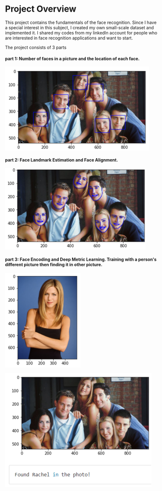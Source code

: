 # Project Overview

This project contains the fundamentals of the face recognition. Since I have a special interest in this subject, I created my own small-scale dataset and implemented it. I shared my codes from my linkedIn account for people who are interested in face recognition applications and want to start.

The project consists of 3 parts

#### part 1: Number of faces in a picture and the location of each face. 

![Number of faces and locations](Images/part1.PNG)

#### part 2: Face Landmark Estimation and Face Alignment.

![Face Landmark Estimation and Face Alignment](Images/part2.PNG)

#### part 3: Face Encoding and Deep Metric Learning. Training with a person's different picture then finding it in other picture. 

![Face Landmark Estimation and Face Alignment](Images/part3-1.PNG)

![Face Landmark Estimation and Face Alignment](Images/part3-2.PNG)
